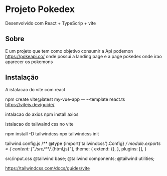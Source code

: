 # Projeto Pokedex 
Desenvolvido com React + TypeScrip + vite


## Sobre

E um projeto que tem como objetivo consumir a Api podemon https://pokeapi.co/ 
onde possui a landing page e a page pokedex onde irao aparecer os pokemons 

## Instalação
A istalacao do vite com react

npm create vite@latest my-vue-app -- --template react.ts
https://vitejs.dev/guide/

intalacao do axios
npm install axios 

istalacao do tailwaind css no vite

npm install -D tailwindcss
npx tailwindcss init

tailwind.config.js
/** @type {import('tailwindcss').Config} */
module.exports = {
  content: ["./src/**/*.{html,js}"],
  theme: {
    extend: {},
  },
  plugins: [],
}

src/input.css
@tailwind base;
@tailwind components;
@tailwind utilities;

https://tailwindcss.com/docs/guides/vite

